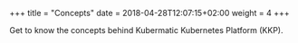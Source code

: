 +++
title = "Concepts"
date = 2018-04-28T12:07:15+02:00
weight = 4
+++

Get to know the concepts behind Kubermatic Kubernetes Platform (KKP).
